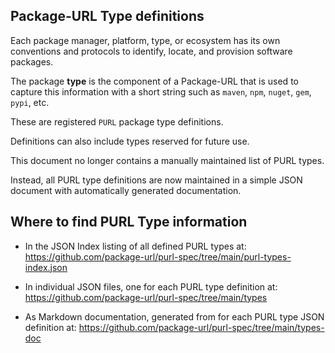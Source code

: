 ## Package-URL Type definitions

Each package manager, platform, type, or ecosystem has its own conventions
and protocols to identify, locate, and provision software packages.

The package **type** is the component of a Package-URL that is used to
capture this information with a short string such as ``maven``, ``npm``,
``nuget``, ``gem``, ``pypi``, etc.

These are registered ``PURL`` package type definitions.

Definitions can also include types reserved for future use.

This document no longer contains a manually maintained list of PURL types.

Instead, all PURL type definitions are now maintained in a simple JSON
document with automatically generated documentation.

## Where to find PURL Type information

- In the JSON Index listing of all defined PURL types at:
  https://github.com/package-url/purl-spec/tree/main/purl-types-index.json

- In individual JSON files, one for each PURL type definition at:
  https://github.com/package-url/purl-spec/tree/main/types

- As Markdown documentation, generated from for each PURL type JSON
  definition at:
  https://github.com/package-url/purl-spec/tree/main/types-doc
